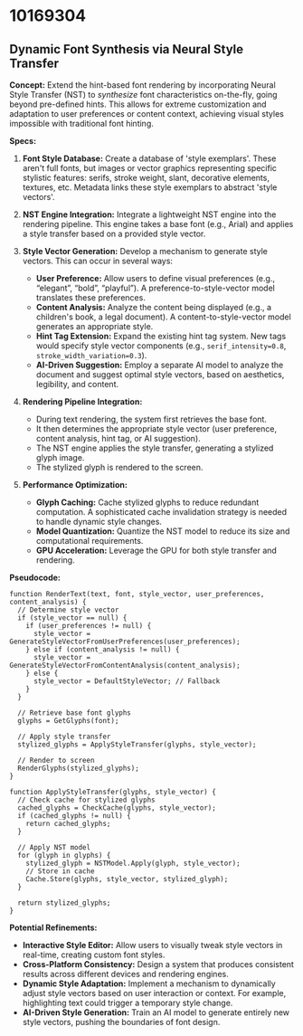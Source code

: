 # 10169304

## Dynamic Font Synthesis via Neural Style Transfer

**Concept:** Extend the hint-based font rendering by incorporating Neural Style Transfer (NST) to *synthesize* font characteristics on-the-fly, going beyond pre-defined hints. This allows for extreme customization and adaptation to user preferences or content context, achieving visual styles impossible with traditional font hinting.

**Specs:**

1.  **Font Style Database:** Create a database of 'style exemplars'. These aren't full fonts, but images or vector graphics representing specific stylistic features: serifs, stroke weight, slant, decorative elements, textures, etc. Metadata links these style exemplars to abstract 'style vectors'.

2.  **NST Engine Integration:** Integrate a lightweight NST engine into the rendering pipeline. This engine takes a base font (e.g., Arial) and applies a style transfer based on a provided style vector.

3.  **Style Vector Generation:** Develop a mechanism to generate style vectors. This can occur in several ways:
    *   **User Preference:** Allow users to define visual preferences (e.g., “elegant”, “bold”, “playful”). A preference-to-style-vector model translates these preferences.
    *   **Content Analysis:** Analyze the content being displayed (e.g., a children's book, a legal document). A content-to-style-vector model generates an appropriate style.
    *   **Hint Tag Extension:**  Expand the existing hint tag system. New tags would specify style vector components (e.g., `serif_intensity=0.8`, `stroke_width_variation=0.3`).
    *   **AI-Driven Suggestion:** Employ a separate AI model to analyze the document and suggest optimal style vectors, based on aesthetics, legibility, and content.

4.  **Rendering Pipeline Integration:**
    *   During text rendering, the system first retrieves the base font.
    *   It then determines the appropriate style vector (user preference, content analysis, hint tag, or AI suggestion).
    *   The NST engine applies the style transfer, generating a stylized glyph image.
    *   The stylized glyph is rendered to the screen.

5.  **Performance Optimization:**
    *   **Glyph Caching:** Cache stylized glyphs to reduce redundant computation. A sophisticated cache invalidation strategy is needed to handle dynamic style changes.
    *   **Model Quantization:**  Quantize the NST model to reduce its size and computational requirements.
    *   **GPU Acceleration:**  Leverage the GPU for both style transfer and rendering.

**Pseudocode:**

```
function RenderText(text, font, style_vector, user_preferences, content_analysis) {
  // Determine style vector
  if (style_vector == null) {
    if (user_preferences != null) {
      style_vector = GenerateStyleVectorFromUserPreferences(user_preferences);
    } else if (content_analysis != null) {
      style_vector = GenerateStyleVectorFromContentAnalysis(content_analysis);
    } else {
      style_vector = DefaultStyleVector; // Fallback
    }
  }

  // Retrieve base font glyphs
  glyphs = GetGlyphs(font);

  // Apply style transfer
  stylized_glyphs = ApplyStyleTransfer(glyphs, style_vector);

  // Render to screen
  RenderGlyphs(stylized_glyphs);
}

function ApplyStyleTransfer(glyphs, style_vector) {
  // Check cache for stylized glyphs
  cached_glyphs = CheckCache(glyphs, style_vector);
  if (cached_glyphs != null) {
    return cached_glyphs;
  }

  // Apply NST model
  for (glyph in glyphs) {
    stylized_glyph = NSTModel.Apply(glyph, style_vector);
    // Store in cache
    Cache.Store(glyphs, style_vector, stylized_glyph);
  }

  return stylized_glyphs;
}
```

**Potential Refinements:**

*   **Interactive Style Editor:** Allow users to visually tweak style vectors in real-time, creating custom font styles.
*   **Cross-Platform Consistency:** Design a system that produces consistent results across different devices and rendering engines.
*   **Dynamic Style Adaptation:** Implement a mechanism to dynamically adjust style vectors based on user interaction or context. For example, highlighting text could trigger a temporary style change.
*   **AI-Driven Style Generation:** Train an AI model to generate entirely new style vectors, pushing the boundaries of font design.
